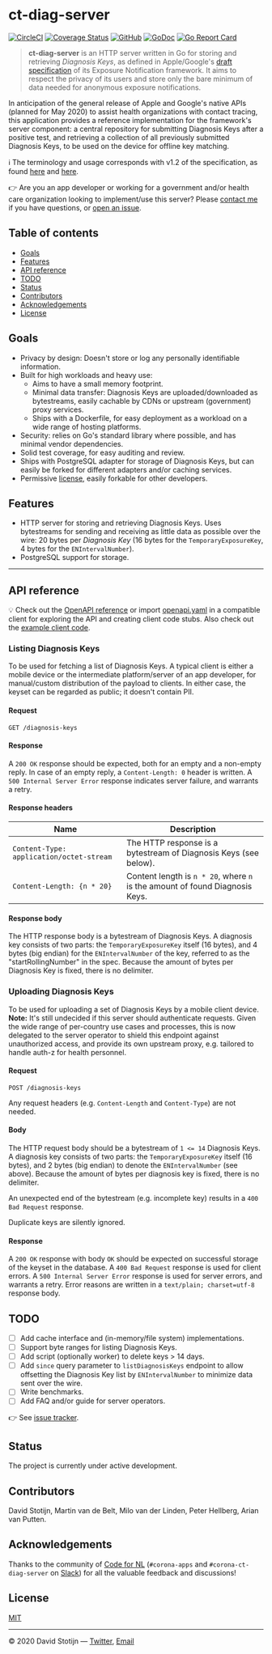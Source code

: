 # ct-diag-server

[![CircleCI](https://circleci.com/gh/dstotijn/ct-diag-server.svg?style=shield)](https://circleci.com/gh/dstotijn/ct-diag-server)
[![Coverage Status](https://coveralls.io/repos/github/dstotijn/ct-diag-server/badge.svg?branch=master)](https://coveralls.io/github/dstotijn/ct-diag-server?branch=master)
[![GitHub](https://img.shields.io/github/license/dstotijn/ct-diag-server)](LICENSE)
[![GoDoc](https://godoc.org/github.com/dstotijn/ct-diag-server?status.svg)](https://godoc.org/github.com/dstotijn/ct-diag-server)
[![Go Report Card](https://goreportcard.com/badge/github.com/dstotijn/ct-diag-server)](https://goreportcard.com/report/github.com/dstotijn/ct-diag-server)

> **ct-diag-server** is an HTTP server written in Go for storing and retrieving
> _Diagnosis Keys_, as defined in Apple/Google's [draft specification](https://www.apple.com/covid19/contacttracing/)
> of its Exposure Notification framework. It aims to respect the privacy of its users
> and store only the bare minimum of data needed for anonymous exposure notifications.

In anticipation of the general release of Apple and Google's native APIs (planned
for May 2020) to assist health organizations with contact tracing, this application
provides a reference implementation for the framework's server component: a central
repository for submitting Diagnosis Keys after a positive test, and retrieving a
collection of all previously submitted Diagnosis Keys, to be used on the device
for offline key matching.

ℹ️ The terminology and usage corresponds with v1.2 of the specification, as found
[here](https://www.apple.com/covid19/contacttracing/) and [here](https://www.blog.google/inside-google/company-announcements/apple-and-google-partner-covid-19-contact-tracing-technology/).

👉 Are you an app developer or working for a government and/or health care organization
looking to implement/use this server? Please [contact me](mailto:dstotijn@gmail.com) if you have questions,
or [open an issue](https://github.com/dstotijn/exp-notif-crypto/issues/new).

## Table of contents

- [Goals](#goals)
- [Features](#features)
- [API reference](#api-reference)
- [TODO](#todo)
- [Status](#status)
- [Contributors](#contributors)
- [Acknowledgements](#acknowledgements)
- [License](#license)

## Goals

- Privacy by design: Doesn't store or log any personally identifiable information.
- Built for high workloads and heavy use:
  - Aims to have a small memory footprint.
  - Minimal data transfer: Diagnosis Keys are uploaded/downloaded as bytestreams,
    easily cachable by CDNs or upstream (government) proxy services.
  - Ships with a Dockerfile, for easy deployment as a workload on a wide range
    of hosting platforms.
- Security: relies on Go's standard library where possible, and has minimal vendor
  dependencies.
- Solid test coverage, for easy auditing and review.
- Ships with PostgreSQL adapter for storage of Diagnosis Keys, but can easily be
  forked for different adapters and/or caching services.
- Permissive [license](LICENSE), easily forkable for other developers.

## Features

- HTTP server for storing and retrieving Diagnosis Keys. Uses
  bytestreams for sending and receiving as little data as possible over the
  wire: 20 bytes per _Diagnosis Key_ (16 bytes for the `TemporaryExposureKey`,
  4 bytes for the `ENIntervalNumber`).
- PostgreSQL support for storage.

---

## API reference

💡 Check out the [OpenAPI reference](https://app.swaggerhub.com/apis/dstotijn84/ct-diag-server)
or import [openapi.yaml](openapi.yaml) in a compatible client for exploring the
API and creating client code stubs. Also check out the [example client code](examples/client/main.go).

### Listing Diagnosis Keys

To be used for fetching a list of Diagnosis Keys. A typical client is either a mobile
device or the intermediate platform/server of an app developer, for manual/custom
distribution of the payload to clients. In either case, the keyset can be
regarded as public; it doesn't contain PII.

#### Request

`GET /diagnosis-keys`

#### Response

A `200 OK` response should be expected, both for an empty and a non-empty reply.
In case of an empty reply, a `Content-Length: 0` header is written.
A `500 Internal Server Error` response indicates server failure, and warrants a retry.

#### Response headers

| Name                                     | Description                                                                  |
| ---------------------------------------- | ---------------------------------------------------------------------------- |
| `Content-Type: application/octet-stream` | The HTTP response is a bytestream of Diagnosis Keys (see below).             |
| `Content-Length: {n * 20}`               | Content length is `n * 20`, where `n` is the amount of found Diagnosis Keys. |

#### Response body

The HTTP response body is a bytestream of Diagnosis Keys. A diagnosis key consists
of two parts: the `TemporaryExposureKey` itself (16 bytes), and 4 bytes (big endian)
for the `ENIntervalNumber` of the key, referred to as the "startRollingNumber" in
the spec. Because the amount of bytes per Diagnosis Key is fixed, there is no delimiter.

### Uploading Diagnosis Keys

To be used for uploading a set of Diagnosis Keys by a mobile client device.
**Note:** It's still undecided if this server should authenticate requests. Given the
wide range of per-country use cases and processes, this is now delegated to the server
operator to shield this endpoint against unauthorized access, and provide its own
upstream proxy, e.g. tailored to handle auth-z for health personnel.

#### Request

`POST /diagnosis-keys`

Any request headers (e.g. `Content-Length` and `Content-Type`) are not needed.

#### Body

The HTTP request body should be a bytestream of `1 <= 14` Diagnosis Keys.
A diagnosis key consists of two parts: the `TemporaryExposureKey` itself (16 bytes),
and 2 bytes (big endian) to denote the `ENIntervalNumber` (see above). Because
the amount of bytes per diagnosis key is fixed, there is no delimiter.

An unexpected end of the bytestream (e.g. incomplete key) results
in a `400 Bad Request` response.

Duplicate keys are silently ignored.

#### Response

A `200 OK` response with body `OK` should be expected on successful storage of the
keyset in the database.
A `400 Bad Request` response is used for client errors. A `500 Internal Server Error`
response is used for server errors, and warrants a retry. Error reasons are written
in a `text/plain; charset=utf-8` response body.

## TODO

- [ ] Add cache interface and (in-memory/file system) implementations.
- [ ] Support byte ranges for listing Diagnosis Keys.
- [ ] Add script (optionally worker) to delete keys > 14 days.
- [ ] Add `since` query parameter to `listDiagnosisKeys` endpoint to allow
      offsetting the Diagnosis Key list by `ENIntervalNumber` to minimize data sent over the wire.
- [ ] Write benchmarks.
- [ ] Add FAQ and/or guide for server operators.

👉 See [issue tracker](https://github.com/dstotijn/ct-diag-server/issues).

## Status

The project is currently under active development.

## Contributors

David Stotijn, Martin van de Belt, Milo van der Linden, Peter Hellberg, Arian van Putten.

## Acknowledgements

Thanks to the community of [Code for NL](https://www.codefor.nl/) (`#corona-apps`
and `#corona-ct-diag-server` on [Slack](https://praatmee.codefor.nl)) for all the
valuable feedback and discussions!

## License

[MIT](LICENSE)

---

© 2020 David Stotijn — [Twitter](https://twitter.com/dstotijn), [Email](mailto:dstotijn@gmail.com)
